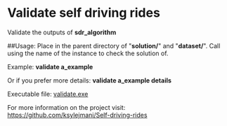 # Validate self driving rides
Validate the outputs of **sdr_algorithm**

##Usage:
Place in the parent directory of "**solution/**" and "**dataset/**".
Call using the name of the instance to check the solution of.

Example:
**validate a_example**

Or if you prefer more details:
**validate a_example details**

Executable file:
[validate.exe](https://drive.google.com/drive/folders/1A3rIOOgUCSQNsuVkaYYRYdEwUdahwIIy?usp=sharing)

For more information on the project visit:
https://github.com/ksylejmani/Self-driving-rides
